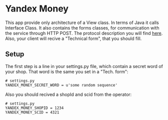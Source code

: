 # Yandex Money

This app provide only architecture of a View class. In terms of Java it calls Interface Class.
It also contains the forms classes, for communication with the service through HTTP POST.
The protocol description you will find [here](https://money.yandex.ru/doc.xml?id=526537).
Also, your client will recive a "Technical form", that you should fill.

## Setup

The first step is a line in your settings.py file, which contain a secret word of your shop.
That word is the same you set in a "Tech. form":

    # settings.py
    YANDEX_MONEY_SECRET_WORD = u'some random sequence'

Also you should recived a shopId and scid from the operator:

    # settings.py
    YANDEX_MONEY_SHOPID = 1234
    YANDEX_MONEY_SCID = 4321

